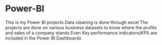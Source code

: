 # Power-BI

This is my Power BI projects 
Data cleaning is done through excel
The projects are done on  various business datasets to know where the profits and sales of a company stands
Even Key performance indicators(KPI) are included in the Power BI Dashboards 
